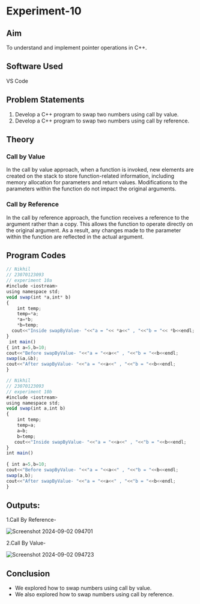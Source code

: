# Experiment-10

## Aim
To understand and implement pointer operations in C++.

## Software Used
VS Code

## Problem Statements
1. Develop a C++ program to swap two numbers using call by value.
2. Develop a C++ program to swap two numbers using call by reference.

## Theory

### Call by Value
In the call by value approach, when a function is invoked, new elements are created on the stack to store function-related information, including memory allocation for parameters and return values. Modifications to the parameters within the function do not impact the original arguments.

### Call by Reference
In the call by reference approach, the function receives a reference to the argument rather than a copy. This allows the function to operate directly on the original argument. As a result, any changes made to the parameter within the function are reflected in the actual argument.

## Program Codes

```javascript
// Nikhil
// 23070123093
// experiment 10a
#include <iostream>
using namespace std;
void swap(int *a,int* b)
{
    int temp;
    temp=*a;
    *a=*b;
    *b=temp;
  cout<<"Inside swapByValue- "<<"a = "<< *a<<" , "<<"b = "<< *b<<endl;
}
 int main()
{ int a=5,b=10;
cout<<"Before swapByValue- "<<"a = "<<a<<" , "<<"b = "<<b<<endl;
swap(&a,&b); 
cout<<"After swapByValue- "<<"a = "<<a<<" , "<<"b = "<<b<<endl;
}
```
```javascript
// Nikhil
// 23070123093
// experiment 10b
#include <iostream>
using namespace std;
void swap(int a,int b) 
{
    int temp;
    temp=a;
    a=b;
    b=temp;
   cout<<"Inside swapByValue- "<<"a = "<<a<<" , "<<"b = "<<b<<endl;
}
int main()
 
{ int a=5,b=10;
cout<<"Before swapByValue- "<<"a = "<<a<<" , "<<"b = "<<b<<endl;
swap(a,b);
cout<<"After swapByValue- "<<"a = "<<a<<" , "<<"b = "<<b<<endl;
}
```
## Outputs:

1.Call By Reference-

![Screenshot 2024-09-02 094701](https://github.com/user-attachments/assets/50dad748-785d-48c8-a42b-d031be56508d)

2.Call By Value-

![Screenshot 2024-09-02 094723](https://github.com/user-attachments/assets/3095961d-f08c-4127-884e-830bf2388cc4)

## Conclusion
- We explored how to swap numbers using call by value.
- We also explored how to swap numbers using call by reference.









